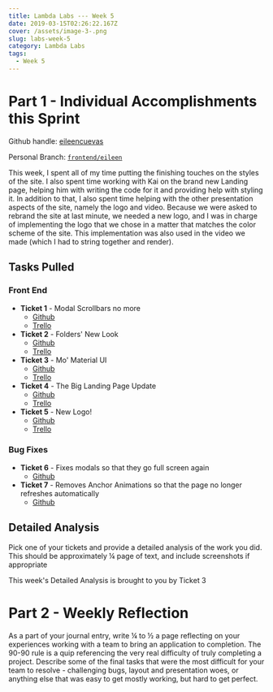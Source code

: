 ```yaml
---
title: Lambda Labs --- Week 5
date: 2019-03-15T02:26:22.167Z
cover: /assets/image-3-.png
slug: labs-week-5
category: Lambda Labs
tags:
  - Week 5
---
```

# Part 1 - Individual Accomplishments this Sprint

Github handle: [eileencuevas](https://github.com/eileencuevas)

Personal Branch: [`frontend/eileen`](https://github.com/Lambda-School-Labs/labs-team-home/tree/frontend/eileen)

This week, I spent all of my time putting the finishing touches on the styles of the site. I also spent time working with Kai on the brand new Landing page, helping him with writing the code for it and providing help with styling it. In addition to that, I also spent time helping with the other presentation aspects of the site, namely the logo and video. Because we were asked to rebrand the site at last minute, we needed a new logo, and I was in charge of implementing the logo that we chose in a matter that matches the color scheme of the site. This implementation was also used in the video we made (which I had to string together and render).

## Tasks Pulled

### Front End

* **Ticket 1** - Modal Scrollbars no more
  * [Github](https://github.com/Lambda-School-Labs/labs-team-home/pull/409)
  * [Trello](https://trello.com/c/o5bScvY1/117-fix-modals-so-that-the-scrollbar-doesnt-show-up-outside-of-the-modal)
* **Ticket 2** - Folders' New Look
  * [Github](https://github.com/Lambda-School-Labs/labs-team-home/pull/412)
  * [Trello](https://trello.com/c/5CzXNpln/116-change-folder-styling)
* **Ticket 3** - Mo' Material UI
  * [Github](https://github.com/Lambda-School-Labs/labs-team-home/pull/417)
  * [Trello](https://trello.com/c/2fUTLsv2/49-look-at-and-standardize-styling-for-front-end)
* **Ticket 4** - The Big Landing Page Update
  * [Github](https://github.com/Lambda-School-Labs/labs-team-home/pull/428)
  * [Trello](https://trello.com/c/mXBzAK3Q/108-landing-page-the-big-one)
* **Ticket 5** - New Logo!
  * [Github](https://github.com/Lambda-School-Labs/labs-team-home/pull/433)
  * [Trello](https://trello.com/c/1inEXrXv/118-add-new-arq-logo)

### Bug Fixes

* **Ticket 6** - Fixes modals so that they go full screen again
  * [Github](https://github.com/Lambda-School-Labs/labs-team-home/pull/418)
* **Ticket 7** - Removes Anchor Animations so that the page no longer refreshes automatically
  * [Github](https://github.com/Lambda-School-Labs/labs-team-home/pull/444)


## Detailed Analysis

Pick one of your tickets and provide a detailed analysis of the work you did. This should be approximately ¼ page of text, and include screenshots if appropriate

This week's Detailed Analysis is brought to you by Ticket 3



# Part 2 - Weekly Reflection

As a part of your journal entry, write ¼ to ½ a page reflecting on your experiences working with a team to bring an application to completion. The 90-90 rule is a quip referencing the very real difficulty of truly completing a project. Describe some of the final tasks that were the most difficult for your team to resolve - challenging bugs, layout and presentation woes, or anything else that was easy to get mostly working, but hard to get perfect.
